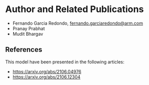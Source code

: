 # Author and Related Publications
- Fernando Garcia Redondo, fernando.garciaredondo@arm.com
- Pranay Prabhat
- Mudit Bhargav

## References
This model have been presented in the following articles:
- https://arxiv.org/abs/2106.04976
- https://arxiv.org/abs/2106.12304